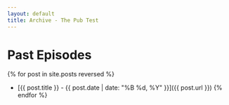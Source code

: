 ```yaml
---
layout: default
title: Archive - The Pub Test
---
```

# Past Episodes

{% for post in site.posts reversed %}
- [{{ post.title }} - {{ post.date | date: "%B %d, %Y" }}]({{ post.url }})
{% endfor %}
